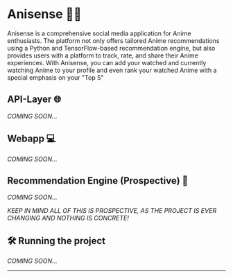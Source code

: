 # Anisense 🌸🍙

Anisense is a comprehensive social media application for Anime enthusiasts. The platform not only offers tailored Anime recommendations using a Python and TensorFlow-based recommendation engine, but also provides users with a platform to track, rate, and share their Anime experiences. With Anisense, you can add your watched and currently watching Anime to your profile and even rank your watched Anime with a special emphasis on your "Top 5"

## API-Layer 🌐
_COMING SOON..._

## Webapp 💻
_COMING SOON..._

## Recommendation Engine (Prospective) 🤖
_COMING SOON..._

_KEEP IN MIND ALL OF THIS IS PROSPECTIVE, AS THE PROJECT IS EVER CHANGING AND NOTHING IS CONCRETE!_

## 🛠️ Running the project

_COMING SOON..._

---
